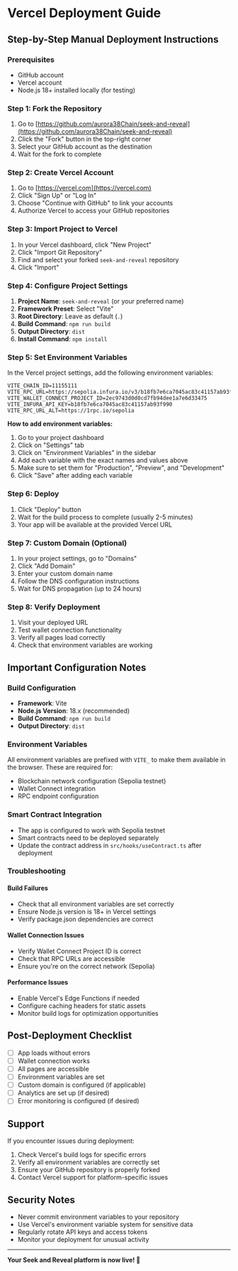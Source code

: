 # Vercel Deployment Guide

## Step-by-Step Manual Deployment Instructions

### Prerequisites
- GitHub account
- Vercel account
- Node.js 18+ installed locally (for testing)

### Step 1: Fork the Repository
1. Go to [https://github.com/aurora38Chain/seek-and-reveal](https://github.com/aurora38Chain/seek-and-reveal)
2. Click the "Fork" button in the top-right corner
3. Select your GitHub account as the destination
4. Wait for the fork to complete

### Step 2: Create Vercel Account
1. Go to [https://vercel.com](https://vercel.com)
2. Click "Sign Up" or "Log In"
3. Choose "Continue with GitHub" to link your accounts
4. Authorize Vercel to access your GitHub repositories

### Step 3: Import Project to Vercel
1. In your Vercel dashboard, click "New Project"
2. Click "Import Git Repository"
3. Find and select your forked `seek-and-reveal` repository
4. Click "Import"

### Step 4: Configure Project Settings
1. **Project Name**: `seek-and-reveal` (or your preferred name)
2. **Framework Preset**: Select "Vite"
3. **Root Directory**: Leave as default (`.`)
4. **Build Command**: `npm run build`
5. **Output Directory**: `dist`
6. **Install Command**: `npm install`

### Step 5: Set Environment Variables
In the Vercel project settings, add the following environment variables:

```
VITE_CHAIN_ID=11155111
VITE_RPC_URL=https://sepolia.infura.io/v3/b18fb7e6ca7045ac83c41157ab93f990
VITE_WALLET_CONNECT_PROJECT_ID=2ec9743d0d0cd7fb94dee1a7e6d33475
VITE_INFURA_API_KEY=b18fb7e6ca7045ac83c41157ab93f990
VITE_RPC_URL_ALT=https://1rpc.io/sepolia
```

**How to add environment variables:**
1. Go to your project dashboard
2. Click on "Settings" tab
3. Click on "Environment Variables" in the sidebar
4. Add each variable with the exact names and values above
5. Make sure to set them for "Production", "Preview", and "Development"
6. Click "Save" after adding each variable

### Step 6: Deploy
1. Click "Deploy" button
2. Wait for the build process to complete (usually 2-5 minutes)
3. Your app will be available at the provided Vercel URL

### Step 7: Custom Domain (Optional)
1. In your project settings, go to "Domains"
2. Click "Add Domain"
3. Enter your custom domain name
4. Follow the DNS configuration instructions
5. Wait for DNS propagation (up to 24 hours)

### Step 8: Verify Deployment
1. Visit your deployed URL
2. Test wallet connection functionality
3. Verify all pages load correctly
4. Check that environment variables are working

## Important Configuration Notes

### Build Configuration
- **Framework**: Vite
- **Node.js Version**: 18.x (recommended)
- **Build Command**: `npm run build`
- **Output Directory**: `dist`

### Environment Variables
All environment variables are prefixed with `VITE_` to make them available in the browser. These are required for:
- Blockchain network configuration (Sepolia testnet)
- Wallet Connect integration
- RPC endpoint configuration

### Smart Contract Integration
- The app is configured to work with Sepolia testnet
- Smart contracts need to be deployed separately
- Update the contract address in `src/hooks/useContract.ts` after deployment

### Troubleshooting

#### Build Failures
- Check that all environment variables are set correctly
- Ensure Node.js version is 18+ in Vercel settings
- Verify package.json dependencies are correct

#### Wallet Connection Issues
- Verify Wallet Connect Project ID is correct
- Check that RPC URLs are accessible
- Ensure you're on the correct network (Sepolia)

#### Performance Issues
- Enable Vercel's Edge Functions if needed
- Configure caching headers for static assets
- Monitor build logs for optimization opportunities

## Post-Deployment Checklist

- [ ] App loads without errors
- [ ] Wallet connection works
- [ ] All pages are accessible
- [ ] Environment variables are set
- [ ] Custom domain is configured (if applicable)
- [ ] Analytics are set up (if desired)
- [ ] Error monitoring is configured (if desired)

## Support

If you encounter issues during deployment:
1. Check Vercel's build logs for specific errors
2. Verify all environment variables are correctly set
3. Ensure your GitHub repository is properly forked
4. Contact Vercel support for platform-specific issues

## Security Notes

- Never commit environment variables to your repository
- Use Vercel's environment variable system for sensitive data
- Regularly rotate API keys and access tokens
- Monitor your deployment for unusual activity

---

**Your Seek and Reveal platform is now live! 🚀**
